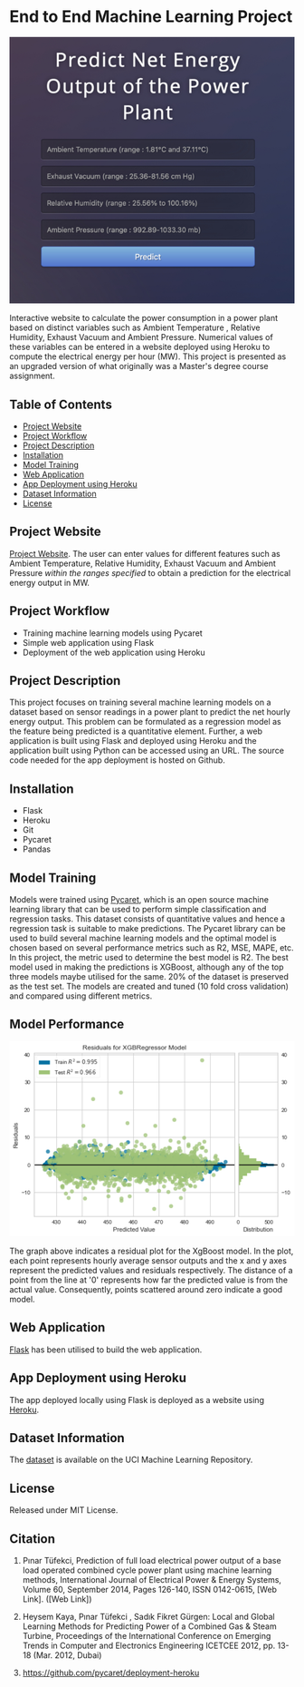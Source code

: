 # End to End Machine Learning Project

![Alt text](Webapp.jpg?raw=true "Title")

Interactive website to calculate the power consumption in a power plant based on distinct variables such as Ambient Temperature , Relative Humidity, Exhaust Vacuum  and Ambient Pressure. Numerical values of these variables can be entered in a website deployed using Heroku to compute the electrical energy per hour (MW). This project is presented as an upgraded version of what originally was a Master's degree course assignment.

## Table of Contents 

- [Project Website](#project-website)
- [Project Workflow](#project-workflow)
- [Project Description](#project-description)
- [Installation](#installation)
- [Model Training](#model-training)
- [Web Application](#web-application)
- [App Deployment using Heroku](#app-deployment-using-heroku)
- [Dataset Information](#dataset-information)
- [License](#license)


## Project Website 

[Project Website](https://pycaret-power.herokuapp.com/predict). The user can enter values for different features such as Ambient Temperature, Relative Humidity, Exhaust Vacuum and Ambient Pressure *within the ranges specified* to obtain a prediction for the electrical energy output in MW.  


## Project Workflow 

  - Training machine learning models using Pycaret
  - Simple web application using Flask
  - Deployment of the web application using Heroku 

## Project Description 

This project focuses on training several machine learning models on a dataset based on sensor readings in a power plant to predict the net hourly energy output. This problem can be formulated as a regression model as the feature being predicted is a quantitative element. Further, a web application is built using Flask and  deployed using Heroku and the application built using Python can be accessed using an URL. The source code needed for the app deployment is hosted on Github.

## Installation 

- Flask
- Heroku
- Git
- Pycaret
- Pandas

## Model Training 

Models were trained using [Pycaret](https://pycaret.org/guide/), which is an open source machine learning library that can be used to perform simple classification and regression tasks. This dataset consists of quantitative values and hence a regression task is suitable to make predictions. The Pycaret library can be used to build several machine learning models and the optimal model is chosen based on several performance metrics such as R2, MSE, MAPE, etc. In this project, the metric used to determine the best model is R2. The best model used in making the predictions is XGBoost, although any of the top three models maybe utilised for the same. 20% of the dataset is preserved as the test set. 
The models are created and tuned (10 fold cross validation) and compared using different metrics.

## Model Performance

![Alt text](ResPlot.png?raw=true "Title")

The graph above indicates a residual plot for the XgBoost model. In the plot, each point represents hourly average sensor outputs and the x and y axes represent the predicted values and residuals respectively. The distance of a point from the line at '0' represents how far the predicted value is from the actual value. Consequently, points scattered around zero indicate a good model. 

## Web Application

[Flask](https://flask.palletsprojects.com/en/1.1.x/) has been utilised to build the web application. 

## App Deployment using Heroku

The app deployed locally using Flask is deployed as a website using [Heroku](https://www.heroku.com).

## Dataset Information

The [dataset](https://archive.ics.uci.edu/ml/datasets/Combined+Cycle+Power+Plant#) is available on the UCI Machine Learning Repository.

## License

Released under MIT License.

## Citation 

1. Pınar Tüfekci, Prediction of full load electrical power output of a base load operated combined cycle power plant using machine learning methods, International Journal of Electrical Power & Energy Systems, Volume 60, September 2014, Pages 126-140, ISSN 0142-0615, [Web Link].
([Web Link])

2. Heysem Kaya, Pınar Tüfekci , Sadık Fikret Gürgen: Local and Global Learning Methods for Predicting Power of a Combined Gas & Steam Turbine, Proceedings of the International Conference on Emerging Trends in Computer and Electronics Engineering ICETCEE 2012, pp. 13-18 (Mar. 2012, Dubai)

3. https://github.com/pycaret/deployment-heroku

